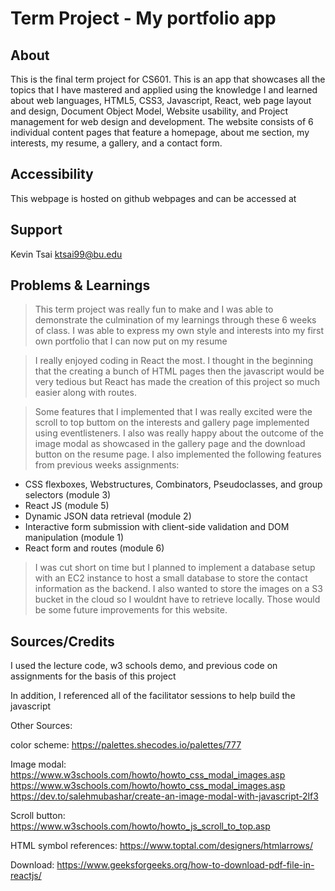 # Term Project - My portfolio app

## About

This is the final term project for CS601. This is an app that showcases all the topics that I have mastered and applied using the knowledge I and learned about
web languages, HTML5, CSS3, Javascript, React, web page layout and design, Document Object Model, Website usability, and Project management for web design and development. The website consists of 6 individual content pages that feature a homepage, about me section, my interests, my resume, a gallery, and a contact form. 

## Accessibility

This webpage is hosted on github webpages and can be accessed at 

## Support

Kevin Tsai ktsai99@bu.edu

## Problems & Learnings

> This term project was really fun to make and I was able to demonstrate the culmination of my learnings through these 6 weeks of class. I was able to express my own style and interests into my first own portfolio that I can now put on my resume

> I really enjoyed coding in React the most. I thought in the beginning that the creating a bunch of HTML pages then the javascript would be very tedious but React has made the creation of this project so much easier along with routes.

> Some features that I implemented that I was really excited were the scroll to top buttom on the interests and gallery page implemented using eventlisteners. I also was really happy about the outcome of the image modal as showcased in the gallery page and the download button on the resume page. I also implemented the following features from previous weeks assignments:
-  CSS flexboxes, Webstructures, Combinators, Pseudoclasses, and group selectors (module 3)
-  React JS (module 5)
-  Dynamic JSON data retrieval (module 2)
-  Interactive form submission with client-side validation and DOM manipulation (module 1)
-  React form and routes (module 6)

> I was cut short on time but I planned to implement a database setup with an EC2 instance to host a small database to store the contact information as the backend. I also wanted to store the images on a S3 bucket in the cloud so I wouldnt have to retrieve locally. Those would be some future improvements for this website.

## Sources/Credits

I used the lecture code, w3 schools demo, and previous code on assignments for the basis of this project

In addition, I referenced all of the facilitator sessions to help build the javascript

Other Sources:

color scheme: https://palettes.shecodes.io/palettes/777

Image modal: https://www.w3schools.com/howto/howto_css_modal_images.asp
https://www.w3schools.com/howto/howto_css_modal_images.asp
https://dev.to/salehmubashar/create-an-image-modal-with-javascript-2lf3

Scroll button: https://www.w3schools.com/howto/howto_js_scroll_to_top.asp

HTML symbol references: https://www.toptal.com/designers/htmlarrows/

Download: https://www.geeksforgeeks.org/how-to-download-pdf-file-in-reactjs/

